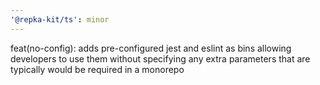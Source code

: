 ```yaml
---
'@repka-kit/ts': minor
---
```


feat(no-config): adds pre-configured jest and eslint as bins allowing developers to use them without specifying any extra parameters that are typically would be required in a monorepo
